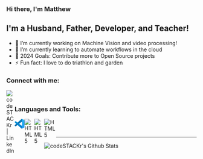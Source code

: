 ### Hi there, I'm Matthew

## I'm a Husband, Father, Developer, and Teacher!
- 🔭 I’m currently working on Machine Vision and video processing!
- 🌱 I’m currently learning to automate workflows in the cloud
- 🥅 2024 Goals: Contribute more to Open Source projects
- ⚡ Fun fact: I love to do triathlon and garden

### Connect with me:


[<img align="left" alt="codeSTACKr | LinkedIn" width="22px" src="https://cdn.jsdelivr.net/npm/simple-icons@v3/icons/linkedin.svg" />][linkedin]


<br />

### Languages and Tools:

<img align="left" alt="Visual Studio Code" width="26px" src="https://raw.githubusercontent.com/github/explore/80688e429a7d4ef2fca1e82350fe8e3517d3494d/topics/visual-studio-code/visual-studio-code.png" />
<img align="left" alt="HTML5" width="26px" src="https://www.postgresql.org/media/img/about/press/elephant.png" />
<img align="left" alt="HTML5" width="26px" src="https://encrypted-tbn0.gstatic.com/images?q=tbn%3AANd9GcQSZLdWpH4k2o3Lk1nDCUC9kja2Fmh21GKOIw&usqp=CAU" />
<img align="left" alt="HTML5" width="32px" src="https://images.ctfassets.net/k49d63tr8kcn/JKHU7Bsu1FgCOvSrniutu/840e86b4eb01cb6597ce01f4fb764d05/Amazon_SageMaker.png" />


<br />
<br />

---


<img align="left" alt="codeSTACKr's Github Stats" src="https://github-readme-stats.vercel.app/api?username=worksofindustry&show_icons=true&hide_border=true" />


[linkedin]: https://linkedin.com/in/matthew-linker-7073333a
